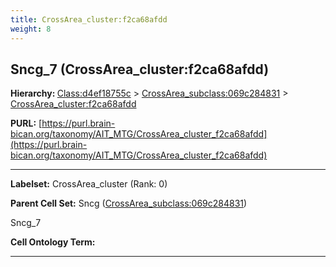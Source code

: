 ```yaml
---
title: CrossArea_cluster:f2ca68afdd
weight: 8
---
```

## Sncg_7 (CrossArea_cluster:f2ca68afdd)
<b>Hierarchy: </b>
[Class:d4ef18755c](../Class_d4ef18755c) >
[CrossArea_subclass:069c284831](../CrossArea_subclass_069c284831) >
[CrossArea_cluster:f2ca68afdd](../CrossArea_cluster_f2ca68afdd)

**PURL:** [https://purl.brain-bican.org/taxonomy/AIT_MTG/CrossArea_cluster_f2ca68afdd](https://purl.brain-bican.org/taxonomy/AIT_MTG/CrossArea_cluster_f2ca68afdd)

---


**Labelset:** CrossArea_cluster (Rank: 0)

**Parent Cell Set:** Sncg ([CrossArea_subclass:069c284831](../CrossArea_subclass_069c284831))

Sncg_7


**Cell Ontology Term:** 

[MARKER GENES.]: #


---

[TRANSFERRED ANNOTATIONS.]: #


[AUTHOR ANNOTATION FIELDS.]: #

